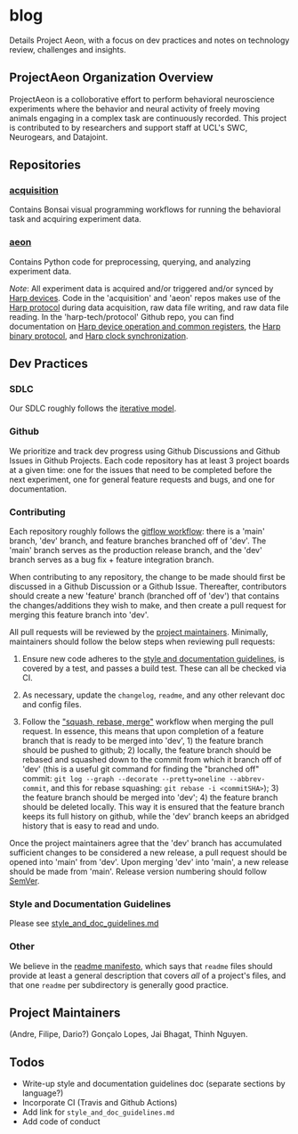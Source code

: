# blog

Details Project Aeon, with a focus on dev practices and notes on technology review, challenges and insights.

## ProjectAeon Organization Overview

ProjectAeon is a colloborative effort to perform behavioral neuroscience experiments where the behavior and neural activity of freely moving animals engaging in a complex task are continuously recorded. This project is contributed to by researchers and support staff at UCL's SWC, Neurogears, and Datajoint.

## Repositories

### [acquisition](https://github.com/ProjectAeon/acquisition)

Contains Bonsai visual programming workflows for running the behavioral task and acquiring experiment data.

### [aeon](https://github.com/ProjectAeon/aeon)

Contains Python code for preprocessing, querying, and analyzing experiment data.

*Note*: All experiment data is acquired and/or triggered and/or synced by [Harp devices](https://www.cf-hw.org/harp). Code in the 'acquisition' and 'aeon' repos makes use of the [Harp protocol](https://github.com/harp-tech/protocol) during data acquisition, raw data file writing, and raw data file reading. In the 'harp-tech/protocol' Github repo, you can find documentation on [Harp device operation and common registers](https://github.com/harp-tech/protocol/blob/master/Device%201.0%201.4%2020200901.pdf), the [Harp binary protocol](https://github.com/harp-tech/protocol/blob/master/Binary%20Protocol%201.0%201.1%2020180223.pdf), and [Harp clock synchronization](https://github.com/harp-tech/protocol/blob/master/Synchronization%20Clock%201.0%201.0%2020200712.pdf).

## Dev Practices

### SDLC

Our SDLC roughly follows the [iterative model](https://www.tutorialspoint.com/sdlc/sdlc_iterative_model.htm).

### Github

We prioritize and track dev progress using Github Discussions and Github Issues in Github Projects. Each code repository has at least 3 project boards at a given time: one for the issues that need to be completed before the next experiment, one for general feature requests and bugs, and one for documentation.

### Contributing

Each repository roughly follows the [gitflow workflow](https://www.atlassian.com/git/tutorials/comparing-workflows/gitflow-workflow): there is a 'main' branch, 'dev' branch, and feature branches branched off of 'dev'. The 'main' branch serves as the production release branch, and the 'dev' branch serves as a bug fix + feature integration branch. 

When contributing to any repository, the change to be made should first be discussed in a Github Discussion or a Github Issue. Thereafter, contributors should create a new 'feature' branch (branched off of 'dev') that contains the changes/additions they wish to make, and then create a pull request for merging this feature branch into 'dev'.

All pull requests will be reviewed by the [project maintainers](#Project-Maintainers). Minimally, maintainers should follow the below steps when reviewing pull requests:

1) Ensure new code adheres to the [style and documentation guidelines](#Style-and-Documentation-Guidelines), is covered by a test, and passes a build test. These can all be checked via CI.

2) As necessary, update the `changelog`, `readme`, and any other relevant doc and config files.

3) Follow the ["squash, rebase, merge"](https://blog.carbonfive.com/always-squash-and-rebase-your-git-commits/) workflow when merging the pull request. In essence, this means that upon completion of a feature branch that is ready to be merged into 'dev', 1) the feature branch should be pushed to github; 2) locally, the feature branch should be rebased and squashed down to the commit from which it branch off of 'dev' (this is a useful git command for finding the "branched off" commit: `git log --graph --decorate --pretty=oneline --abbrev-commit`, and this for rebase squashing: `git rebase -i <commitSHA>`); 3) the feature branch should be merged into 'dev'; 4) the feature branch should be deleted locally. This way it is ensured that the feature branch keeps its full history on github, while the 'dev' branch keeps an abridged history that is easy to read and undo.

Once the project maintainers agree that the 'dev' branch has accumulated sufficient changes to be considered a new release, a pull request should be opened into 'main' from 'dev'. Upon merging 'dev' into 'main', a new release should be made from 'main'. Release version numbering should follow [SemVer](http://semver.org/). 

### Style and Documentation Guidelines

Please see [style_and_doc_guidelines.md]()

### Other

We believe in the [readme manifesto](http://thinkinghard.com/blog/TheREADMEManifesto.html), which says that `readme` files should provide at least a general description that covers _all_ of a project's files, and that one `readme` per subdirectory is generally good practice.

## Project Maintainers

(Andre, Filipe, Dario?) Gonçalo Lopes, Jai Bhagat, Thinh Nguyen.

## Todos

- Write-up style and documentation guidelines doc (separate sections by language?)
- Incorporate CI (Travis and Github Actions)
- Add link for `style_and_doc_guidelines.md`
- Add code of conduct

